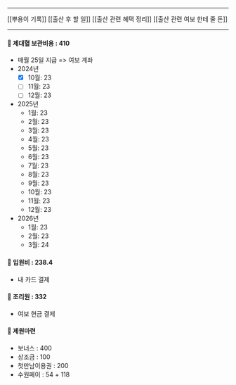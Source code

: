 ***
[[뿌용이 기록]]
[[출산 후 할 일]]
[[출산 관련 혜택 정리]]
[[출산 관련 여보 한테 줄 돈]]
***
#### 👶 제대혈 보관비용 : 410

- 매월 25일 지급 => 여보 계좌
- 2024년
	- [x] 10월: 23
	- [ ] 11월: 23
	- [ ] 12월: 23
- 2025년
	- 1월: 23
	- 2월: 23
	- 3월: 23
	- 4월: 23
	- 5월: 23
	- 6월: 23
	- 7월: 23
	- 8월: 23
	- 9월: 23
	- 10월: 23
	- 11월: 23
	- 12월: 23
- 2026년
	- 1월: 23
	- 2월: 23
	- 3월: 24

#### 🏥 입원비 : 238.4

- 내 카드 결제

#### 🏡 조리원 : 332

- 여보 현금 결제 

#### 🏦 제원마련

- 보너스 : 400
- 상조금 : 100
- 첫만남이용권 : 200
- 수원페이 : 54 + 118